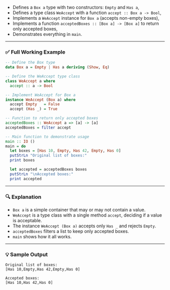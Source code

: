 

* Defines a `Box a` type with two constructors: `Empty` and `Has a`,
* Defines a type class `WeAccept` with a function `accept :: Box a -> Bool`,
* Implements a `WeAccept` instance for `Box a` (accepts non-empty boxes),
* Implements a function `acceptedBoxes :: [Box a] -> [Box a]` to return only accepted boxes,
* Demonstrates everything in `main`.

---

### ✅ Full Working Example

```haskell
-- Define the Box type
data Box a = Empty | Has a deriving (Show, Eq)

-- Define the WeAccept type class
class WeAccept a where
  accept :: a -> Bool

-- Implement WeAccept for Box a
instance WeAccept (Box a) where
  accept Empty   = False
  accept (Has _) = True

-- Function to return only accepted boxes
acceptedBoxes :: WeAccept a => [a] -> [a]
acceptedBoxes = filter accept

-- Main function to demonstrate usage
main :: IO ()
main = do
  let boxes = [Has 10, Empty, Has 42, Empty, Has 0]
  putStrLn "Original list of boxes:"
  print boxes

  let accepted = acceptedBoxes boxes
  putStrLn "\nAccepted boxes:"
  print accepted
```

---

### 🔍 Explanation

* `Box a` is a simple container that may or may not contain a value.
* `WeAccept` is a type class with a single method `accept`, deciding if a value is acceptable.
* The instance `WeAccept (Box a)` accepts only `Has _` and rejects `Empty`.
* `acceptedBoxes` filters a list to keep only accepted boxes.
* `main` shows how it all works.

---

### 💡 Sample Output

```
Original list of boxes:
[Has 10,Empty,Has 42,Empty,Has 0]

Accepted boxes:
[Has 10,Has 42,Has 0]
```

